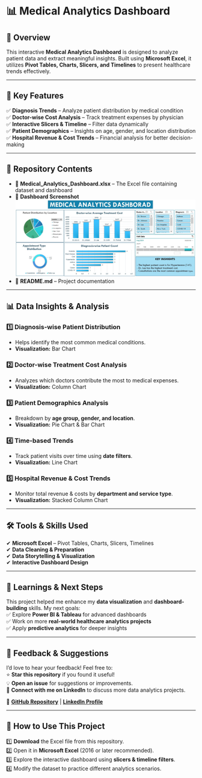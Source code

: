 # 📊 Medical Analytics Dashboard  

## 🏥 Overview  
This interactive **Medical Analytics Dashboard** is designed to analyze patient data and extract meaningful insights. Built using **Microsoft Excel**, it utilizes **Pivot Tables, Charts, Slicers, and Timelines** to present healthcare trends effectively.  

---

## 🔹 Key Features  
✅ **Diagnosis Trends** – Analyze patient distribution by medical condition  
✅ **Doctor-wise Cost Analysis** – Track treatment expenses by physician  
✅ **Interactive Slicers & Timeline** – Filter data dynamically  
✅ **Patient Demographics** – Insights on age, gender, and location distribution  
✅ **Hospital Revenue & Cost Trends** – Financial analysis for better decision-making  

---

## 📂 Repository Contents  
- 📄 **Medical_Analytics_Dashboard.xlsx** – The Excel file containing dataset and dashboard  
- 📸 **Dashboard Screenshot**  
  ![Medical Dashboard](https://github.com/MadadAllah/Medical-Analytics-Dashboard/blob/main/Medical_Data_Dashboard.jpg)  
- 📜 **README.md** – Project documentation  

---

## 📊 Data Insights & Analysis  

### 1️⃣ **Diagnosis-wise Patient Distribution**  
   - Helps identify the most common medical conditions.  
   - **Visualization:** Bar Chart  

### 2️⃣ **Doctor-wise Treatment Cost Analysis**  
   - Analyzes which doctors contribute the most to medical expenses.  
   - **Visualization:** Column Chart  

### 3️⃣ **Patient Demographics Analysis**  
   - Breakdown by **age group, gender, and location**.  
   - **Visualization:** Pie Chart & Bar Chart  

### 4️⃣ **Time-based Trends**  
   - Track patient visits over time using **date filters**.  
   - **Visualization:** Line Chart  

### 5️⃣ **Hospital Revenue & Cost Trends**  
   - Monitor total revenue & costs by **department and service type**.  
   - **Visualization:** Stacked Column Chart  

---

## 🛠 Tools & Skills Used  
✔ **Microsoft Excel** – Pivot Tables, Charts, Slicers, Timelines  
✔ **Data Cleaning & Preparation**  
✔ **Data Storytelling & Visualization**  
✔ **Interactive Dashboard Design**  

---

## 🚀 Learnings & Next Steps  
This project helped me enhance my **data visualization** and **dashboard-building** skills. My next goals:  
✅ Explore **Power BI & Tableau** for advanced dashboards  
✅ Work on more **real-world healthcare analytics projects**  
✅ Apply **predictive analytics** for deeper insights  

---

## 📢 Feedback & Suggestions  
I’d love to hear your feedback! Feel free to:  
⭐ **Star this repository** if you found it useful!  
💡 **Open an issue** for suggestions or improvements.  
📩 **Connect with me on LinkedIn** to discuss more data analytics projects.  

📂 [**GitHub Repository**](https://github.com/MadadAllah/Medical-Analytics-Dashboard) | [**LinkedIn Profile**](https://www.linkedin.com/in/madadallah-bhatti-9698b1217/)  

---

## 🔗 How to Use This Project  
1️⃣ **Download** the Excel file from this repository.  
2️⃣ Open it in **Microsoft Excel** (2016 or later recommended).  
3️⃣ Explore the interactive dashboard using **slicers & timeline filters**.  
4️⃣ Modify the dataset to practice different analytics scenarios.    
